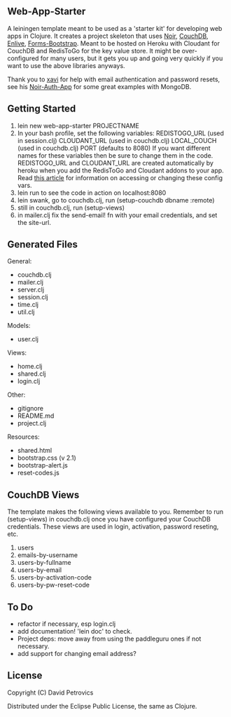 ## Web-App-Starter

A leiningen template meant to be used as a 'starter kit' for developing web apps in Clojure. It creates a project 
skeleton that uses [Noir](webnoir.org), [CouchDB](http://couchdb.apache.org), [Enlive](https://github.com/cgrand/enlive),
[Forms-Bootstrap](https://github.com/dpetrovics/forms-bootstrap). Meant to 
be hosted on Heroku with Cloudant for CouchDB and RedisToGo for the key value store. It might be over-configured for 
many users, but it gets you up and going very quickly if you want to use the above libraries anyways.

Thank you to [xavi](https://github.com/xavi) for help with email authentication and password resets, see his 
[Noir-Auth-App](https://github.com/xavi/noir-auth-app) for some great examples with MongoDB. 

## Getting Started

1. lein new web-app-starter PROJECTNAME
2. In your bash profile, set the following variables: 
	REDISTOGO_URL   (used in session.clj)
	CLOUDANT_URL  (used in couchdb.clj)
	LOCAL_COUCH   (used in couchdb.clj)
	PORT  (defaults to 8080)
	If you want different names for these variables then be sure to change them in the code. REDISTOGO_URL and 
CLOUDANT_URL are created automatically by heroku when you add the RedisToGo and Cloudant addons to your app. 
Read [this article](https://devcenter.heroku.com/articles/config-vars) for information on accessing or changing 
these config vars.
3. lein run to see the code in action on localhost:8080
4. lein swank, go to couchdb.clj, run (setup-couchdb dbname :remote)
5. still in couchdb.clj, run (setup-views)
6. in mailer.clj fix the send-email! fn with your email credentials, and set the site-url.

## Generated Files

General:

* couchdb.clj
* mailer.clj
* server.clj
* session.clj
* time.clj
* util.clj

Models:

* user.clj

Views:

* home.clj 
* shared.clj 
* login.clj

Other:

* gitignore
* README.md
* project.clj

Resources:

* shared.html
* bootstrap.css (v 2.1)
* bootstrap-alert.js
* reset-codes.js


## CouchDB Views
The template makes the following views available to you. Remember to run (setup-views) in couchdb.clj once you have 
configured your CouchDB credentials. These views are used in login, activation, password reseting, etc.

1. users
2. emails-by-username
3. users-by-fullname
4. users-by-email
5. users-by-activation-code
6. users-by-pw-reset-code


## To Do

* refactor if necessary, esp login.clj
* add documentation! 'lein doc' to check.
* Project deps: move away from using the paddleguru ones if not necessary.
* add support for changing email address?
         

## License

Copyright (C) David Petrovics

Distributed under the Eclipse Public License, the same as Clojure.
